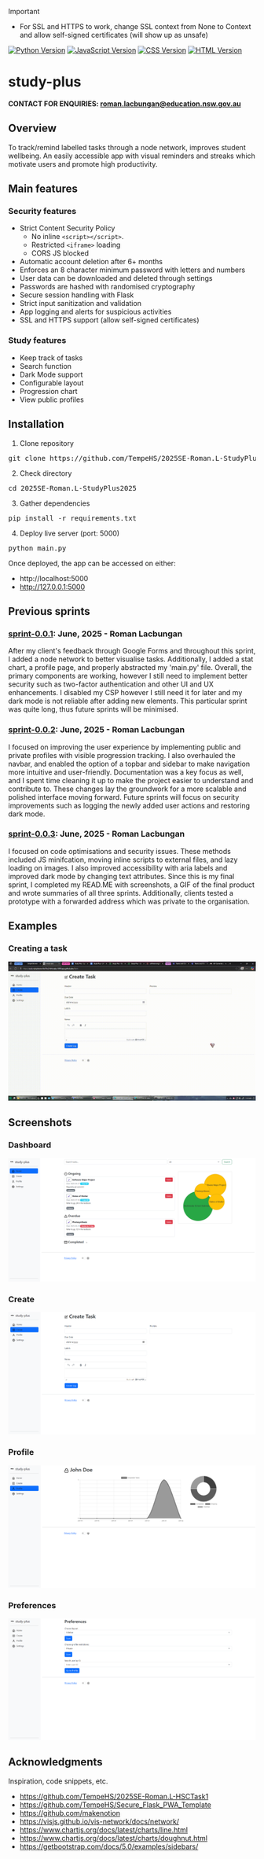 > [!Important]
>
> - For SSL and HTTPS to work, change SSL context from None to Context and allow self-signed certificates (will show up as unsafe)
>

[![Python Version](https://img.shields.io/badge/python-3.12.2-blue.svg?style=flat-square)](https://www.python.org/downloads/release/python-3122/)
[![JavaScript Version](https://img.shields.io/badge/javascript-ES2025-yellow.svg?style=flat-square)](https://developer.mozilla.org/en-US/docs/Web/JavaScript)
[![CSS Version](https://img.shields.io/badge/css-3-blue.svg?style=flat-square)](https://developer.mozilla.org/en-US/docs/Web/CSS)
[![HTML Version](https://img.shields.io/badge/html-5-orange.svg?style=flat-square)](https://developer.mozilla.org/en-US/docs/Web/HTML)
# study-plus
**CONTACT FOR ENQUIRIES: roman.lacbungan@education.nsw.gov.au**

## Overview ##
To track/remind labelled tasks through a node network, improves student wellbeing. An easily accessible app with visual reminders and streaks which motivate users and promote high productivity.

## Main features ##
### Security features
- Strict Content Security Policy
  - No inline `<script></script>`.
  - Restricted `<iframe>` loading
  - CORS JS blocked
- Automatic account deletion after 6+ months
- Enforces an 8 character minimum password with letters and numbers
- User data can be downloaded and deleted through settings
- Passwords are hashed with randomised cryptography
- Secure session handling with Flask
- Strict input sanitization and validation
- App logging and alerts for suspicious activities
- SSL and HTTPS support (allow self-signed certificates)
### Study features
- Keep track of tasks
- Search function
- Dark Mode support
- Configurable layout
- Progression chart
- View public profiles

## Installation
1. Clone repository
<pre>git clone https://github.com/TempeHS/2025SE-Roman.L-StudyPlus</pre>

2. Check directory
<pre>cd 2025SE-Roman.L-StudyPlus2025</pre>
   
3. Gather dependencies
<pre>pip install -r requirements.txt</pre>

4. Deploy live server (port: 5000)
<pre>python main.py</pre>

Once deployed, the app can be accessed on either:
- http://localhost:5000
- http://127.0.0.1:5000

## Previous sprints

### [sprint-0.0.1](https://github.com/TempeHS/2025SE-Roman.L-StudyPlus/tree/sprint-0.0.1): June, 2025 - Roman Lacbungan

After my client's feedback through Google Forms and throughout this sprint, I added a node network to better visualise tasks. Additionally, I added a stat chart, a profile page, and properly abstracted my 'main.py' file. Overall, the primary components are working, however I still need to implement better security such as two-factor authentication and other UI and UX enhancements. I disabled my CSP however I still need it for later and my dark mode is not reliable after adding new elements. This particular sprint was quite long, thus future sprints will be minimised.

### [sprint-0.0.2](https://github.com/TempeHS/2025SE-Roman.L-StudyPlus/tree/sprint-0.0.2): June, 2025 - Roman Lacbungan

I focused on improving the user experience by implementing public and private profiles with visible progression tracking. I also overhauled the navbar, and enabled the option of a topbar and sidebar to make navigation more intuitive and user-friendly. Documentation was a key focus as well, and I spent time cleaning it up to make the project easier to understand and contribute to. These changes lay the groundwork for a more scalable and polished interface moving forward. Future sprints will focus on security improvements such as logging the newly added user actions and restoring dark mode.

### [sprint-0.0.3](https://github.com/TempeHS/2025SE-Roman.L-StudyPlus/tree/sprint-0.0.3): June, 2025 - Roman Lacbungan

I focused on code optimisations and security issues. These methods included JS minifcation, moving inline scripts to external files, and lazy loading on images. I also improved accessibility with aria labels and improved dark mode by changing text attributes. Since this is my final sprint, I completed my READ.ME with screenshots, a GIF of the final product and wrote summaries of all three sprints. Additionally, clients tested a prototype with a forwarded address which was private to the organisation.

## Examples
### Creating a task
![alt text](static/icons/desktop_screen_recording.gif)

## Screenshots
### Dashboard
![Dashboard](static/icons/desktop_dashboard_screenshot.png)
### Create
![Create](static/icons/desktop_create_screenshot.png)
### Profile
![Profile](static/icons/desktop_profile_screenshot.png)
### Preferences
![Preferences](static/icons/desktop_preferences_screenshot.png)

## Acknowledgments

Inspiration, code snippets, etc.

* https://github.com/TempeHS/2025SE-Roman.L-HSCTask1
* https://github.com/TempeHS/Secure_Flask_PWA_Template
* https://github.com/makenotion
* https://visjs.github.io/vis-network/docs/network/
* https://www.chartjs.org/docs/latest/charts/line.html
* https://www.chartjs.org/docs/latest/charts/doughnut.html
* https://getbootstrap.com/docs/5.0/examples/sidebars/

